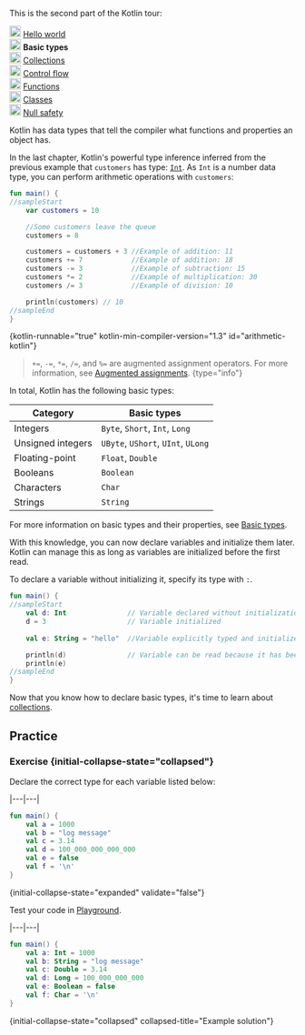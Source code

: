 [//]: # (title: Basic types)

<microformat>
    <p>This is the second part of the Kotlin tour:</p>
    <p><img src="icon-1-done.svg" width="20" alt="First step" /> <a href="kotlin-tour-hello-world.md">Hello world</a><br />
        <img src="icon-2.svg" width="20" alt="Second step" /> <strong>Basic types</strong><br />
        <img src="icon-3-todo.svg" width="20" alt="Third step" /> <a href="kotlin-tour-collections.md">Collections</a><br />
        <img src="icon-4-todo.svg" width="20" alt="Fourth step" /> <a href="kotlin-tour-control-flow.md">Control flow</a><br />
        <img src="icon-5-todo.svg" width="20" alt="Fifth step" /> <a href="kotlin-tour-functions.md">Functions</a><br />
        <img src="icon-6-todo.svg" width="20" alt="Sixth step" /> <a href="kotlin-tour-classes-part-1.md">Classes</a><br />
        <img src="icon-7-todo.svg" width="20" alt="Final step" /> <a href="kotlin-tour-null-safety.md">Null safety</a></p>
</microformat>

Kotlin has data types that tell the compiler what functions and properties an object has.

In the last chapter, Kotlin's powerful type inference inferred from the previous example that `customers` has type: [`Int`](https://kotlinlang.org/api/latest/jvm/stdlib/kotlin/-int/).
As `Int` is a number data type, you can perform arithmetic operations with `customers`:

```kotlin
fun main() {
//sampleStart
    var customers = 10

    //Some customers leave the queue
    customers = 8

    customers = customers + 3 //Example of addition: 11
    customers += 7            //Example of addition: 18
    customers -= 3            //Example of subtraction: 15
    customers *= 2            //Example of multiplication: 30
    customers /= 3            //Example of division: 10

    println(customers) // 10
//sampleEnd
}
```
{kotlin-runnable="true" kotlin-min-compiler-version="1.3" id="arithmetic-kotlin"}

> `+=`, `-=`, `*=`, `/=`, and `%=` are augmented assignment operators. For more information, see [Augmented assignments](operator-overloading.md#augmented-assignments).
{type="info"}

In total, Kotlin has the following basic types:

|**Category**| **Basic types**|
|--|--|
| Integers | `Byte`, `Short`, `Int`, `Long` |
| Unsigned integers | `UByte`, `UShort`, `UInt`, `ULong` |
| Floating-point | `Float`, `Double` |
| Booleans | `Boolean` |
| Characters | `Char` |
| Strings | `String` |

For more information on basic types and their properties, see [Basic types](basic-types.md).

With this knowledge, you can now declare variables and initialize them later. Kotlin can manage this as long as variables
are initialized before the first read.

To declare a variable without initializing it, specify its type with `:`. 

```kotlin
fun main() {
//sampleStart
    val d: Int               // Variable declared without initialization
    d = 3                    // Variable initialized
    
    val e: String = "hello"  //Variable explicitly typed and initialized

    println(d)               // Variable can be read because it has been initialized
    println(e)
//sampleEnd
}
```

Now that you know how to declare basic types, it's time to learn about [collections](kotlin-tour-collections.md).

## Practice

### Exercise {initial-collapse-state="collapsed"}
Declare the correct type for each variable listed below:

|---|---|
```kotlin
fun main() {
    val a = 1000
    val b = "log message"
    val c = 3.14
    val d = 100_000_000_000_000
    val e = false
    val f = '\n'
}
```
{initial-collapse-state="expanded" validate="false"}

Test your code in [Playground](https://play.kotlinlang.org).

|---|---|
```kotlin
fun main() {
    val a: Int = 1000
    val b: String = "log message"
    val c: Double = 3.14
    val d: Long = 100_000_000_000
    val e: Boolean = false
    val f: Char = '\n'
}
```
{initial-collapse-state="collapsed" collapsed-title="Example solution"}
